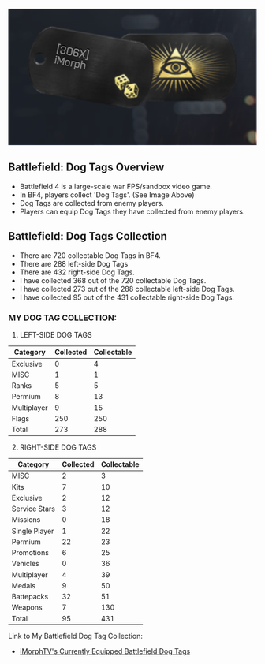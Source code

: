 ![Dog Tags](Images/Dog_Tags.png)
## Battlefield: Dog Tags Overview
- Battlefield 4 is a large-scale war FPS/sandbox video game.
- In BF4, players collect 'Dog Tags'. (See Image Above)
- Dog Tags are collected from enemy players.
- Players can equip Dog Tags they have collected from enemy players.
## Battlefield: Dog Tags Collection
- There are 720 collectable Dog Tags in BF4. 
- There are 288 left-side Dog Tags 
- There are 432 right-side Dog Tags.
- I have collected 368 out of the 720 collectable Dog Tags.  
- I have collected 273 out of the 288 collectable left-side Dog Tags.
- I have collected 95 out of the 431 collectable right-side Dog Tags.

### MY DOG TAG COLLECTION: 

1. LEFT-SIDE DOG TAGS 

|Category   |Collected|Collectable|
|-----------|---------|---------|
|Exclusive  |0        |4        |
|MISC       |1        |1        |
|Ranks      |5        |5        |
|Permium    |8        |13       |
|Multiplayer|9        |15       |
|Flags      |250      |250      |
|Total      |273      |288      |


2. RIGHT-SIDE DOG TAGS  

|Category   |Collected|Collectable|
|-----------|---------|---------|
|MISC       |2        |3        |
|Kits       |7        |10       |
|Exclusive  |2        |12       |
|Service Stars|3        |12       |
|Missions   |0        |18       |
|Single Player|1        |22       |
|Permium    |22       |23       |
|Promotions |6        |25       |
|Vehicles   |0        |36       |
|Multiplayer|4        |39       |
|Medals     |9        |50       |
|Battepacks |32       |51       |
|Weapons    |7        |130      |
|Total      |95       |431      |

Link to My Battlefield Dog Tag Collection: 
- [iMorphTV's Currently Equipped Battlefield Dog Tags](https://battlelog.battlefield.com/bf4/soldier/iMorph/dogtags/779661039/32/#premium-second-assault-dog-tag)
